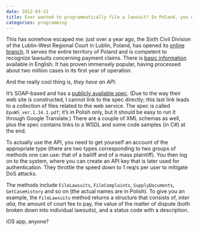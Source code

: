 ```yaml
---
date: 2012-03-21
title: Ever wanted to programmatically file a lawsuit? In Poland, you can.
categories: programming
---
```


This has somehow escaped me: just over a year ago, the Sixth Civil Division of the Lublin-West Regional Court in Lublin, Poland, has opened its [online branch][1]. It serves the entire territory of Poland and is competent to recognize lawsuits concerning payment claims. There is [basic information][2] available in English. It has proven immensely popular, having processed about two million cases in its first year of operation.

And the really cool thing is, _they have an API_.

It’s SOAP-based and has a [publicly available spec][3]. (Due to the way their web site is constructed, I cannot link to the spec directly; this last link leads to a collection of files related to the web service. The spec is called `EpuWS_ver.1.14.1.pdf`; it’s in Polish only, but it should be easy to run it through Google Translate.) There are a couple of XML schemas as well, plus the spec contains links to a WSDL and some code samples (in C#) at the end.

To actually use the API, you need to get yourself an account of the appropriate type (there are two types corresponding to two groups of methods one can use: that of a bailiff and of a mass plaintiff). You then log on to the system, where you can create an API key that is later used for authentication. They throttle the speed down to 1 req/s per user to mitigate DoS attacks.

The methods include `FileLawsuits`, `FileComplaints`, `SupplyDocuments`, `GetCaseHistory` and so on (the actual names are in Polish). To give you an example, the `FileLawsuits` method returns a structure that consists of, _inter alia_, the amount of court fee to pay, the value of the matter of dispute (both broken down into individual lawsuits), and a status code with a description.

iOS app, anyone?

 [1]: https://www.e-sad.gov.pl/
 [2]: https://www.e-sad.gov.pl/Subpage.aspx?page_id=35
 [3]: https://www.e-sad.gov.pl/Subpage.aspx?page_id=32
